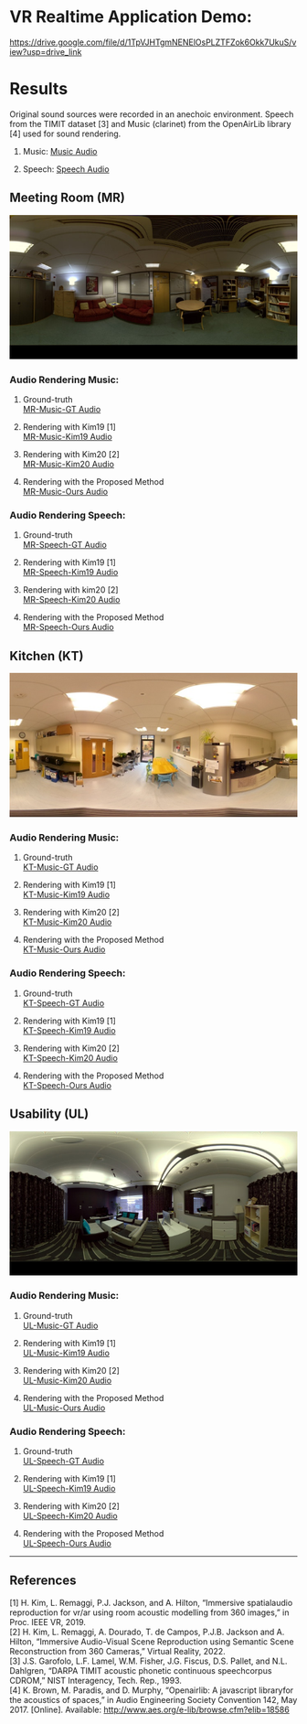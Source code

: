# VR Realtime Application Demo:
[https://drive.google.com/file/d/1TpVJHTgmNENElOsPLZTFZok6Okk7UkuS/view?usp=drive_link
](https://drive.google.com/file/d/1cTXllUk8isegXr3-dJ_EdMYgaXatQw3H/view?usp=drive_link)
# Results
Original sound sources were recorded in an anechoic environment. Speech from the TIMIT dataset [3] and Music (clarinet) from the OpenAirLib library [4] used for sound rendering.<br>
1. Music:
[Music Audio](Music-Org.mp3)

2. Speech:
[Speech Audio](Speech-Org.mp3)

## Meeting Room (MR)
![Meeting Room](MeetingRoom.jpg)

### Audio Rendering Music: 
1. Ground-truth  
   [MR-Music-GT Audio](MeetingRoom(MR)/MR-Music-GT.wav)
     
2. Rendering with Kim19 [1]  
   [MR-Music-Kim19 Audio](MeetingRoom(MR)/MR-Music-Kim19.wav)
   
3. Rendering with Kim20 [2]  
   [MR-Music-Kim20 Audio](MeetingRoom(MR)/MR-Music-Kim20.wav)
    
4. Rendering with the Proposed Method  
   [MR-Music-Ours Audio](MeetingRoom(MR)/MR-Music-Ours.mp3)
    
### Audio Rendering Speech: 
1. Ground-truth   
   [MR-Speech-GT Audio](MeetingRoom(MR)/MR-Speech-GT.wav)
   
3. Rendering with Kim19 [1]  
   [MR-Speech-Kim19 Audio](MeetingRoom(MR)/MR-Speech-Kim19.wav)
   
4. Rendering with kim20 [2]  
   [MR-Speech-Kim20 Audio](MeetingRoom(MR)/MR-Speech-Kim20.wav)
   
5. Rendering with the Proposed Method  
   [MR-Speech-Ours Audio](MeetingRoom(MR)/MR-Speech-Ours.mp3)

## Kitchen (KT)
![Kitchen](Kitchen.jpg)

### Audio Rendering Music:
1. Ground-truth  
   [KT-Music-GT Audio](Kitchen(KT)/KT-Music-GT.wav)
     
2. Rendering with Kim19 [1]  
   [KT-Music-Kim19 Audio](Kitchen(KT)/KT-Music-Kim19.wav)
   
3. Rendering with Kim20 [2]  
   [KT-Music-Kim20 Audio](Kitchen(KT)/KT-Music-Kim20.wav)
    
4. Rendering with the Proposed Method  
   [KT-Music-Ours Audio](Kitchen(KT)/KT-Music-Ours.mp3)
    
### Audio Rendering Speech: 
1. Ground-truth  
   [KT-Speech-GT Audio](Kitchen(KT)/KT-Speech-GT.wav)
   
3. Rendering with Kim19 [1]  
   [KT-Speech-Kim19 Audio](Kitchen(KT)/KT-Speech-Kim19.wav)
   
4. Rendering with Kim20 [2]  
   [KT-Speech-Kim20 Audio](Kitchen(KT)/KT-Speech-Kim20.wav)
   
5. Rendering with the Proposed Method  
   [KT-Speech-Ours Audio](Kitchen(KT)/KT-Speech-Ours.mp3)

## Usability (UL)
![Usability](Usability.jpg)

### Audio Rendering Music: 
1. Ground-truth  
   [UL-Music-GT Audio](Usability(UL)/UL-Music-GT.wav)
     
2. Rendering with Kim19 [1]  
   [UL-Music-Kim19 Audio](Usability(UL)/UL-Music-Kim19.wav)
   
3. Rendering with Kim20 [2]  
   [UL-Music-Kim20 Audio](Usability(UL)/UL-Music-Kim20.wav)
    
4. Rendering with the Proposed Method  
   [UL-Music-Ours Audio](Usability(UL)/UL-Music-Ours.mp3)
    
### Audio Rendering Speech:
1. Ground-truth  
   [UL-Speech-GT Audio](Usability(UL)/UL-Speech-GT.wav)
   
3. Rendering with Kim19 [1]  
   [UL-Speech-Kim19 Audio](Usability(UL)/UL-Speech-Kim19.wav)
   
4. Rendering with Kim20 [2]  
   [UL-Speech-Kim20 Audio](Usability(UL)/UL-Speech-Kim20.wav)
   
5. Rendering with the Proposed Method  
   [UL-Speech-Ours Audio](Usability(UL)/UL-Speech-Ours.mp3)

---

## References
[1] H. Kim, L. Remaggi, P.J. Jackson, and A. Hilton, “Immersive spatialaudio reproduction for vr/ar using room acoustic modelling from 360 images,” in Proc. IEEE VR, 2019.<br>
[2] H. Kim, L. Remaggi, A. Dourado, T. de Campos, P.J.B. Jackson and A. Hilton, “Immersive Audio-Visual Scene Reproduction using Semantic Scene Reconstruction from 360 Cameras,” Virtual Reality, 2022.<br>
[3] J.S. Garofolo, L.F. Lamel, W.M. Fisher, J.G. Fiscus, D.S. Pallet, and N.L. Dahlgren, “DARPA TIMIT acoustic phonetic continuous speechcorpus CDROM,” NIST Interagency, Tech. Rep., 1993.<br>
[4] K. Brown, M. Paradis, and D. Murphy, “Openairlib: A javascript libraryfor the acoustics of spaces,” in Audio Engineering Society Convention 142, May 2017. [Online]. Available: http://www.aes.org/e-lib/browse.cfm?elib=18586
